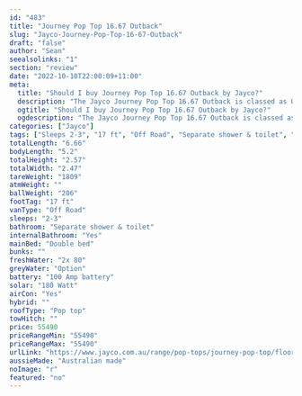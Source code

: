 ```yaml
---
id: "483"
title: "Journey Pop Top 16.67 Outback"
slug: "Jayco-Journey-Pop-Top-16-67-Outback"
draft: "false"
author: "Sean"
seealsolinks: "1"
section: "review"
date: "2022-10-10T22:00:09+11:00"
meta:
  title: "Should I buy Journey Pop Top 16.67 Outback by Jayco?"
  description: "The Jayco Journey Pop Top 16.67 Outback is classed as Off Road, and sleeps 2-3 people. It is Australian made and comes in at 17 ft. It generally has Separate shower & toilet."
  ogtitle: "Should I buy Journey Pop Top 16.67 Outback by Jayco?"
  ogdescription: "The Jayco Journey Pop Top 16.67 Outback is classed as Off Road, and sleeps 2-3 people. It is Australian made and comes in at 17 ft. It generally has Separate shower & toilet."
categories: ["Jayco"]
tags: ["Sleeps 2-3", "17 ft", "Off Road", "Separate shower & toilet", "Pop top", "50 - 60k", "Australian made"]
totalLength: "6.66"
bodyLength: "5.2"
totalHeight: "2.57"
totalWidth: "2.47"
tareWeight: "1809"
atmWeight: ""
ballWeight: "206"
footTag: "17 ft"
vanType: "Off Road"
sleeps: "2-3"
bathroom: "Separate shower & toilet"
internalBathroom: "Yes"
mainBed: "Double bed"
bunks: ""
freshWater: "2x 80"
greyWater: "Option"
battery: "100 Amp battery"
solar: "180 Watt"
airCon: "Yes"
hybrid: ""
roofType: "Pop top"
towHitch: ""
price: 55490
priceRangeMin: "55490"
priceRangeMax: "55490"
urlLink: "https://www.jayco.com.au/range/pop-tops/journey-pop-top/floor-plans/outback/journey-1667-4objy-my22"
aussieMade: "Australian made"
noImage: "r"
featured: "no"
---
```

